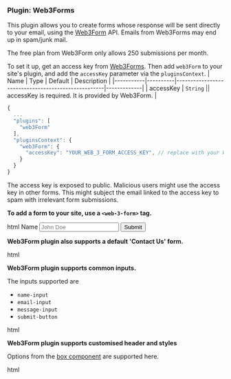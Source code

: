 ### Plugin: Web3Forms 

This plugin allows you to create forms whose response will be sent directly to your email, using the [Web3Form](https://web3forms.com/) API. 
<box type="warning" seamless>
Emails from Web3Forms may end up in spam/junk mail.
</box>

<box type="warning" seamless>
The free plan from Web3Form only allows 250 submissions per month.
</box>

To set it up, get an access key from [Web3Forms](https://web3forms.com/). Then add `web3Form` to your site's plugin, and add the `accessKey` parameter via the `pluginsContext`.
| Name      | Type     | Default                                            | Description |
|-----------|----------|----------------------------------------------------|-------------|
| accessKey | `String` || accessKey is required. It is provided by Web3Form. |

```js {heading="site.json"}
{
  ...
  "plugins": [
    "web3Form"
  ],
  "pluginsContext": {
    "web3Form": {
      "accessKey": "YOUR_WEB_3_FORM_ACCESS_KEY", // replace with your Web3Form access key 
    }
  }
}
```

<box type="warning" seamless>
The access key is exposed to public. 
Malicious users might use the access key in other forms. 
This might subject the email linked to the access key to spam with irrelevant form submissions.
</box>

**To add a form to your site, use a `<web-3-form>` tag.**

<include src="codeAndOutput.md" boilerplate>
<variable name="highlightStyle">html</variable>
<variable name="code">
<web-3-form header="Contact Us">
    <label for="name">Name</label>
    <input type="text" name="name" required placeholder="John Doe">
    <button type="submit">Submit</button>
</web-3-form>
</variable>
</include>

**Web3Form plugin also supports a default 'Contact Us' form.**

<include src="codeAndOutput.md" boilerplate>
<variable name="highlightStyle">html</variable>
<variable name="code">
<web-3-form default />
</variable>
</include>

**Web3Form plugin supports common inputs.**

The inputs supported are 
* `name-input`
* `email-input`
* `message-input`
* `submit-button`

<include src="codeAndOutput.md" boilerplate>
<variable name="highlightStyle">html</variable>
<variable name="code">
<web-3-form header="### Form with name input">
<name-input></name-input>
</web-3-form>

<web-3-form header="### Form with email input">
<email-input></email-input>
</web-3-form>

<web-3-form header="### Form with message input">
<message-input></message-input>
</web-3-form>

<web-3-form header="### Form with submit button">
<submit-button></submit-button>
</web-3-form>

</variable>
</include>

**Web3Form plugin supports customised header and styles**

Options from the [box component](../components/presentation.html#boxes) are supported here.

<include src="codeAndOutput.md" boilerplate>
<variable name="highlightStyle">html</variable>
<variable name="code">
<web-3-form default type="warning" header="Here's a form :rocket:" color="red" dismissible>
</web-3-form>
</variable>
</include>

